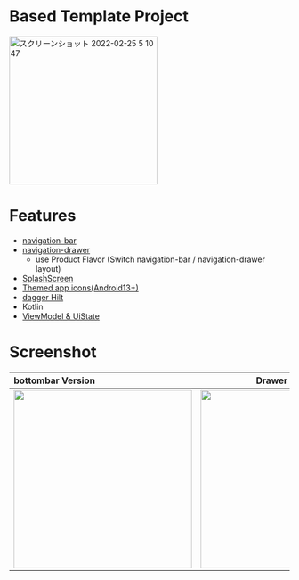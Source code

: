 # Based Template Project

<img width="266" alt="スクリーンショット 2022-02-25 5 10 47" src="https://user-images.githubusercontent.com/16476224/155599842-0873f6d5-1638-43be-b7dd-34f1fe73432f.png">

# Features
- [navigation-bar](https://m3.material.io/components/navigation-bar)
- [navigation-drawer](https://m3.material.io/components/navigation-drawer/overview)
  - use Product Flavor (Switch navigation-bar / navigation-drawer layout) 
- [SplashScreen](https://github.com/LeoAndo/android12-splash-screen)
- [Themed app icons(Android13+)](https://github.com/LeoAndo/android-themed-icon-samples)
- [dagger Hilt](https://developer.android.com/training/dependency-injection/hilt-android?hl=ja)
- Kotlin
- [ViewModel & UiState](https://github.com/LeoAndo/android-app-teaching-material-templates/tree/main/M3ComposeBasicApp/app/src/main/java/com/example/m3composebasicapp/ui/home)

# Screenshot

| bottombar Version | Drawer Version |
|:---|:---:|
|<img src="https://user-images.githubusercontent.com/16476224/155600049-d05fce1d-8193-49fe-aa4a-29a9b1d13e30.png" width=320 /> |<img src="https://user-images.githubusercontent.com/16476224/155600061-22d6836b-b317-4ca3-aa0f-375342a44905.png" width=320 /> |
